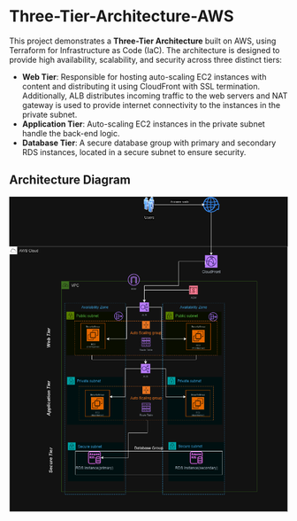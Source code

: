 # Three-Tier-Architecture-AWS

This project demonstrates a **Three-Tier Architecture** built on AWS, using Terraform for Infrastructure as Code (IaC). The architecture is designed to provide high availability, scalability, and security across three distinct tiers:

- **Web Tier**: Responsible for hosting auto-scaling EC2 instances with content and distributing it using CloudFront with SSL termination. Additionally, ALB distributes incoming traffic to the web servers and NAT gateway is used to provide internet connectivity to the instances in the private subnet.
- **Application Tier**: Auto-scaling EC2 instances in the private subnet handle the back-end logic.
- **Database Tier**: A secure database group with primary and secondary RDS instances, located in a secure subnet to ensure security.

## Architecture Diagram

![Three-Tier Architecture](ThreeTierArchitecture.drawio.png)
